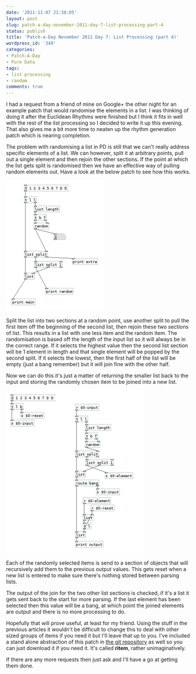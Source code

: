 ```yaml
---
date: '2011-11-07 21:38:05'
layout: post
slug: patch-a-day-november-2011-day-7-list-processing-part-4
status: publish
title: 'Patch-a-Day November 2011 Day 7: List Processing (part 4)'
wordpress_id: '349'
categories:
- Patch-A-Day
- Pure Data
tags:
- list processing
- random
comments: true
---
```


I had a request from a friend of mine on Google+ the other night for an example patch that would randomise the elements in a list. I was thinking of doing it after the Euclidean Rhythms were finished but I think it fits in well with the rest of the list processing so I decided to write it up this evening. That also gives me a bit more time to neaten up the rhythm generation patch which is nearing completion.

The problem with randomising a list in PD is still that we can't really address specific elements of a list. We can however, split it at arbitrary points, pull out a single element and then rejoin the other sections. If the point at which the list gets split is randomised then we have an effective way of pulling random elements out. Have a look at the below patch to see how this works.

![Random list element chooser](/a/2011-11-07-patch-a-day-november-2011-day-7-list-processing-part-4/random-list-element.png)

Split the list into two sections at a random point, use another split to pull the first item off the beginning of the second list, then rejoin these two sections of list. This results in a list with one less item and the random item. The randomisation is based off the length of the input list so it will always be in the correct range. If it selects the highest value then the second list section will be 1 element in length and that single element will be popped by the second split. If it selects the lowest, then the first half of the list will be empty (just a bang remember) but it will join fine with the other half.

Now we can do this it's just a matter of returning the smaller list back to the input and storing the randomly chosen item to be joined into a new list.

![Randomise list](/a/2011-11-07-patch-a-day-november-2011-day-7-list-processing-part-4/randomise-list.png)

Each of the randomly selected items is send to a section of objects that will recursively add them to the previous output values. This gets reset when a new list is entered to make sure there's nothing stored between parsing lists.

The output of the join for the two other list sections is checked, if it's a list it gets sent back to the start for more parsing. If the last element has been selected then this value will be a bang, at which point the joined elements are output and there is no more processing to do.

Hopefully that will prove useful, at least for my friend. Using the stuff in the previous articles it wouldn't be difficult to change this to deal with other sized groups of items if you need it but I'll leave that up to you. I've included a stand alone abstraction of this patch in [the git repository](https://github.com/rumblesan/PatchaDay-Nov-2011) as well so you can just download it if you need it. It's called **ritem**, rather unimaginatively.

If there are any more requests then just ask and I'll have a go at getting them done.


